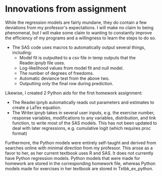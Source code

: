 # Innovations from assignment

While the regression models are fairly mundane, they do contain a few deviations from my professor's expectations. I will make no claim to being phenomenal, but I will make some claim to wanting to constantly improve the efficiency of my programs and a willingness to learn the steps to do so.

* The SAS code uses macros to automatically output several things, including:
    * Model fit is outputted to a csv file in temp outputs that the Reader.ipnyb file uses.
    * Log-likelihood values from model fit and null model.
    * The number of degrees of freedoms.
    * Automatic deviance test from the above two.
    * Outputting only the final row during prediction.

Likewise, I created 2 Python aids for the first homework assignment:
* The Reader.ipnyb automatically reads out parameters and estimates to create a LaTex equation.
* The Writer.ipnyb takes in several user inputs, e.g. the exercise number, response variables, modifications to any variables, distribution, and link function, to write most of the SAS models. This has not been updated to deal with later regressions, e.g. cumulative logit (which requires proc format)

Furthermore, the Python models were entirely self-taught and derived from searches online with minimal direction from my professor. This arose as a favor to her, as her current textbook uses R and SAS. It does not currently have Python regression models. Python models that were made for homework are stored in the corresponding homework file, whereas Python models made for exercises in her textbook are stored in Txtbk_ex_python.